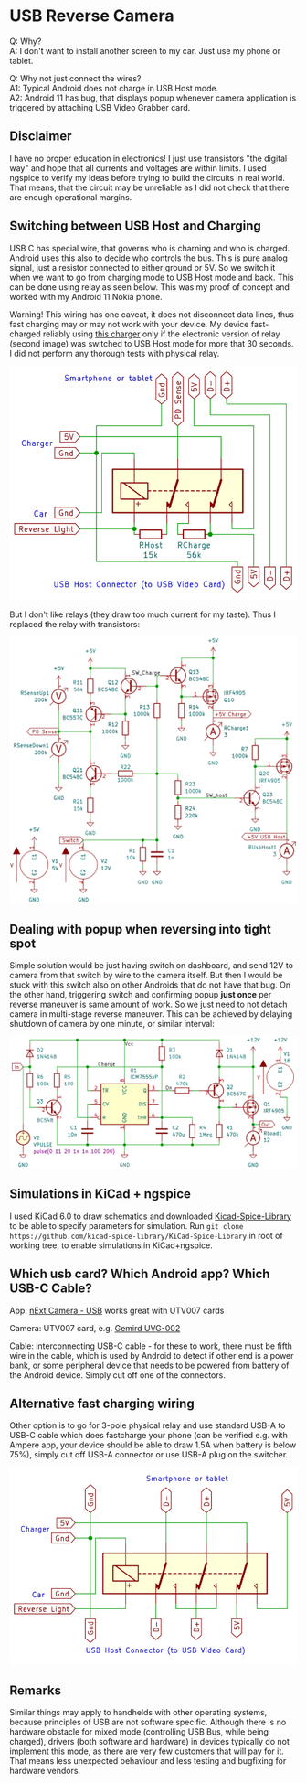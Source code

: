 USB Reverse Camera
==================

Q: Why? \
A: I don't want to install another screen to my car. Just use my phone or tablet.

Q: Why not just connect the wires? \
A1: Typical Android does not charge in USB Host mode. \
A2: Android 11 has bug, that displays popup whenever camera application is triggered by attaching USB Video Grabber card.

Disclaimer
----------

I have no proper education in electronics! I just use transistors "the digital way" and hope that all currents
and voltages are within limits. I used ngspice to verify my ideas before trying to build the circuits in real
world. That means, that the circuit may be unreliable as I did not check that there are enough operational
margins.

Switching between USB Host and Charging
---------------------------------------

USB C has special wire, that governs who is charning and who is charged. Android uses this also to decide who controls
the bus. This is pure analog signal, just a resistor connected to either ground or 5V. So we switch it when we want to
go from charging mode to USB Host mode and back. This can be done using relay as seen below. This was my proof of
concept and worked with my Android 11 Nokia phone.

Warning! This wiring has one caveat, it does not disconnect data lines, thus fast charging may
or may not work with your device. My device fast-charged reliably using
[this charger](https://www.pselectronic.cz/k5503-5097-hm113-menic-dcdc-6-24v5v-3a-usb.html)
only if the electronic version of relay (second image) was switched to USB Host mode for more that 30 seconds.
I did not perform any thorough tests with physical relay.

![Simple relay wiring](Relay.svg)

But I don't like relays (they draw too much current for my taste). Thus I replaced the relay with transistors:

![Transistor switcher wiring](USBSwitchHostCharging.svg)

Dealing with popup when reversing into tight spot
-------------------------------------------------

Simple solution would be just having switch on dashboard, and send 12V to camera from that switch by wire to
the camera itself. But then I would be stuck with this switch also on other Androids that do not have that bug.
On the other hand, triggering switch and confirming popup **just once** per reverse maneuver is same amount of work.
So we just need to not detach camera in multi-stage reverse maneuver. This can be achieved by delaying shutdown
of camera by one minute, or similar interval:

![Shutdown delay](SimpleOffDelay.svg)

Simulations in KiCad + ngspice
------------------------------

I used KiCad 6.0 to draw schematics and downloaded
[Kicad-Spice-Library](https://github.com/kicad-spice-library/KiCad-Spice-Library)
to be able to specify parameters for simulation.
Run `git clone https://github.com/kicad-spice-library/KiCad-Spice-Library` in root of working tree, to
enable simulations in KiCad+ngspice.

Which usb card? Which Android app? Which USB-C Cable?
-----------------------------------------------------

App: [nExt Camera - USB](https://play.google.com/store/apps/details?id=pl.nextcamera) works great with UTV007 cards

Camera: UTV007 card, e.g. [Gemird UVG-002](https://www.mironet.cz/gembird-uvg002-cerna-video-capturing-device-s-programovanim-tv-fm-usb+dp516087/)

Cable: interconnecting USB-C cable - for these to work, there must be fifth wire in the cable, which is used
by Android to detect if other end is a power bank, or some peripheral device that needs to be powered from
battery of the Android device. Simply cut off one of the connectors.

Alternative fast charging wiring
--------------------------------

Other option is to go for 3-pole physical relay and use standard USB-A to USB-C
cable which does fastcharge your phone (can be verified e.g. with Ampere app,
your device should be able to draw 1.5A when battery is below 75%), simply cut off USB-A
connector or use USB-A plug on the switcher.

![Alternative relay wiring](Relay3Pole.svg)

Remarks
-------

Similar things may apply to handhelds with other operating systems, because principles of USB are not software
specific. Although there is no hardware obstacle for mixed mode (controlling USB Bus, while being charged),
drivers (both software and hardware) in devices typically do not implement this mode, as there are very
few customers that will pay for it. That means less unexpected behaviour and less testing and bugfixing
for hardware vendors.

